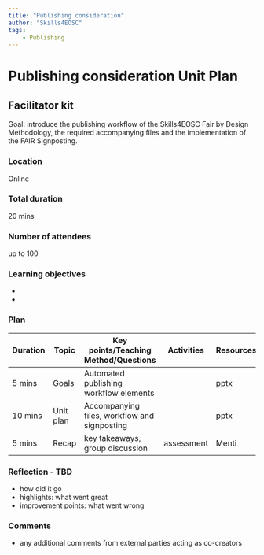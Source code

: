 ```yaml
---
title: "Publishing consideration"
author: "Skills4EOSC"
tags: 
    - Publishing
---
```


# Publishing consideration Unit Plan

## Facilitator kit

Goal: introduce the publishing workflow of the Skills4EOSC Fair by Design Methodology, the required accompanying files and the implementation of the FAIR Signposting. 

### Location
Online

### Total duration
20 mins

### Number of attendees
up to 100

### Learning objectives

-  
- 

### Plan
| Duration | Topic | Key points/Teaching Method/Questions | Activities | Resources |
|----------|-------|--------------------------------------|------------|-----------|
| 5 mins   | Goals | Automated publishing workflow elements      |            | pptx      |
| 10 mins  | Unit plan | Accompanying files, workflow and signposting        |            | pptx      |
| 5 mins   | Recap | key takeaways, group discussion      | assessment | Menti     |


### Reflection - TBD
- how did it go
- highlights: what went great
- improvement points: what went wrong

### Comments
- any additional comments from external parties acting as co-creators